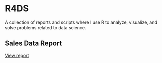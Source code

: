 # R4DS
A collection of reports and scripts where I use R to analyze, visualize, and solve problems related to data science.

## Sales Data Report

[View report](https://benthecoder.github.io/R4DS/sales-data-report/report.html)
